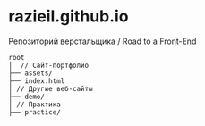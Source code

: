 # razieil.github.io
Репозиторий верстальщика / Road to a Front-End
```
root  
│  // Сайт-портфолио  
├── assets/  
├── index.html  
│ // Другие веб-сайты  
├── demo/ 
│ // Практика
├── practice/ 
```
